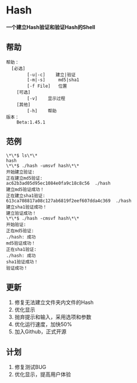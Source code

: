 # Hash
**一个建立Hash验证和验证Hash的Shell**
## 帮助
```
帮助：
  [必选]
		[-u|-c]	   建立|验证
		[-m|-s]	    md5|sha1
		[-f File]	位置
	[可选]
		[-v]	显示过程
	[其他]
		[-h]	帮助
版本：
	Beta:1.45.1
```
## 范例
```
\*\*$ ls\*\*
hash
\*\*$ ./hash -umsvf hash\*\*
开始建立验证:
正在建立md5验证:
ac62b3ad05d95ec1084e0fa9c18c8c56  ./hash
建立md5验证成功！
正在建立sha1验证:
613ca708817a08c127ab6819f2eef607dda4c369  ./hash
建立sha1验证成功！
建立验证成功！
\*\*$ ./hash -cmsvf hash\*\*
开始验证:
正在md5验证:
./hash: 成功
md5验证成功！
正在sha1验证:
./hash: 成功
sha1验证成功！
验证成功！
```
## 更新
1. 修复无法建立文件夹内文件的Hash
2. 优化显示
3. 抛弃提示和输入，采用选项和参数
3. 优化运行速度，加快50%
4. 加入Github，正式开源


## 计划
1. 修复测试BUG
2. 优化显示，提高用户体验

